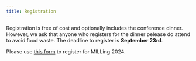 ```yaml
---
title: Registration
---
```


Registration is free of cost and optionally includes the conference dinner. 
However, we ask that anyone who registers for the dinner pelease do attend to avoid food waste.
The deadline to register is **September 23rd**.

Please use [this form](https://docs.google.com/forms/d/e/1FAIpQLScjVX6AeVEvF9R-0TXHsR97ZAE6CS7U3_YWVDHBTJzW7qoN3w/viewform)
 to register for MILLing 2024.
